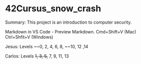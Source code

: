 # 42Cursus_snow_crash
Summary: This project is an introduction to computer security.

Markdown in VS Code - Preview Markdown. Cmd+Shift+V (Mac) Ctrl+Shfit+V (Windows)

Jesus: Levels ~~0, 2, 4, 6, 8, ~~10, 12 ,14

Carlos: Levels ~~1, 3, 5,~~ 7, 9, 11, 13
